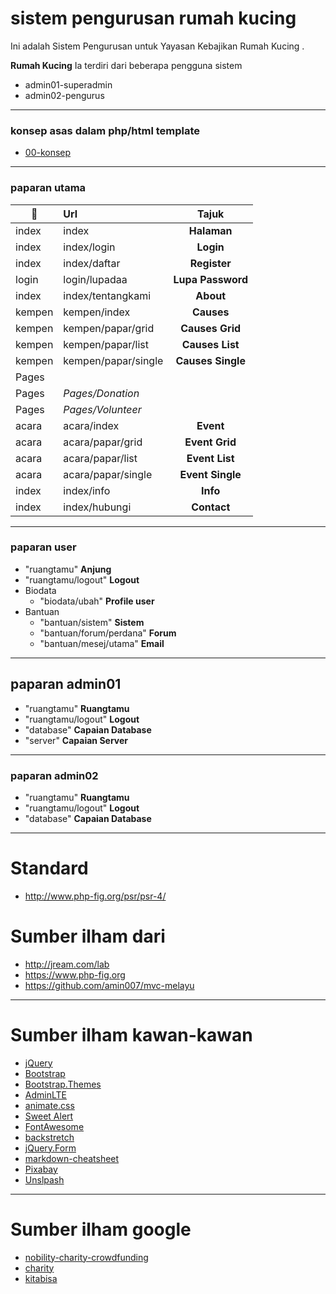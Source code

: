 # sistem pengurusan rumah kucing
Ini adalah Sistem Pengurusan untuk Yayasan Kebajikan Rumah Kucing .

**Rumah Kucing**
Ia terdiri dari beberapa pengguna sistem

* admin01-superadmin
* admin02-pengurus

___
### konsep asas dalam php/html template
* [00-konsep](./00-konsep)

___
### paparan utama
|:file_folder:| Url                 | Tajuk             |
|-------------|:--------------------|:-----------------:|
| index       | index               | **Halaman**       |
| index       | index/login         | **Login**         |
| index       | index/daftar        | **Register**      |
| login       | login/lupadaa       | **Lupa Password** |
| index       | index/tentangkami   | **About**         |
| kempen      | kempen/index        | **Causes**        |
| kempen      | kempen/papar/grid   | **Causes Grid**   |
| kempen      | kempen/papar/list   | **Causes List**   |
| kempen      | kempen/papar/single | **Causes Single** |
| Pages       |                     |                   |
| Pages       | *Pages/Donation*    |                   |
| Pages       | *Pages/Volunteer*   |                   |
| acara       | acara/index         | **Event**         |
| acara       | acara/papar/grid    | **Event Grid**    |
| acara       | acara/papar/list    | **Event List**    |
| acara       | acara/papar/single  | **Event Single**  |
| index       | index/info          | **Info**          |
| index       | index/hubungi       | **Contact**       |

___
### paparan user
* "ruangtamu" **Anjung**
* "ruangtamu/logout" **Logout**
* Biodata
  * "biodata/ubah" **Profile user**
* Bantuan
  * "bantuan/sistem" **Sistem**
  * "bantuan/forum/perdana" **Forum**
  * "bantuan/mesej/utama" **Email**

___
## paparan admin01
* "ruangtamu" **Ruangtamu**
* "ruangtamu/logout" **Logout**
* "database" **Capaian Database**
* "server" **Capaian Server**

___
### paparan admin02
* "ruangtamu" **Ruangtamu**
* "ruangtamu/logout" **Logout**
* "database" **Capaian Database**

___
# Standard
* http://www.php-fig.org/psr/psr-4/

# Sumber ilham dari
* http://jream.com/lab
* https://www.php-fig.org
* https://github.com/amin007/mvc-melayu

___
# Sumber ilham kawan-kawan
* [jQuery](http://jquery.com)
* [Bootstrap](http://getbootstrap.com)
* [Bootstrap.Themes](http://bootstrap.themes.guide)
* [AdminLTE](https://adminlte.io/themes/AdminLTE)
* [animate.css](https://daneden.github.io/animate.css)
* [Sweet Alert](http://t4t5.github.io/sweetalert)
* [FontAwesome](http://fortawesome.github.io/Font-Awesome)
* [backstretch](http://srobbin.com/jquery-plugins/backstretch)
* [jQuery.Form](http://malsup.com/jquery/form)
* [markdown-cheatsheet](https://guides.github.com/pdfs/markdown-cheatsheet-online.pdf)
* [Pixabay](https://pixabay.com)
* [Unslpash](https://unsplash.com)

___
# Sumber ilham google
* [nobility-charity-crowdfunding](https://themeforest.net/item/nobility-charity-crowdfunding-html5-template/21438467)
* [charity](https://colorlib.com/wp/cat/charity)
* [kitabisa](https://kitabisa.com)